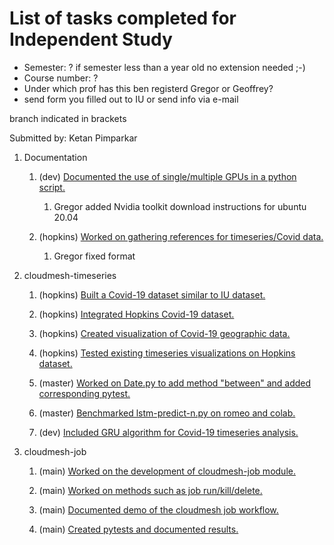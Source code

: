 # List of tasks completed for Independent Study 

* Semester: ? if semester less than a year old no extension needed ;-)
* Course number: ?
* Under which prof has this ben registerd Gregor or Geoffrey?
* send form you filled out to IU or send info via e-mail

branch indicated in brackets

Submitted by: Ketan Pimparkar

1. Documentation

   1. (dev) [Documented the use of single/multiple GPUs in a python script.](https://github.com/cloudmesh/cloudmesh-timeseries/blob/dev/README-MultiGPU.md)
   
      1. Gregor added Nvidia toolkit download instructions for ubuntu 20.04

   2. (hopkins) [Worked on gathering references for timeseries/Covid data.](https://github.com/cloudmesh/cloudmesh-timeseries/blob/hopkins/timeseries.bib)
    
      1. Gregor fixed format

1. cloudmesh-timeseries  

   1. (hopkins) [Built a Covid-19 dataset similar to IU dataset.](https://github.com/cloudmesh/cloudmesh-timeseries/blob/hopkins/notes.md)
   
   2. (hopkins) [Integrated Hopkins Covid-19 dataset.](https://github.com/cloudmesh/cloudmesh-timeseries/commit/0b05586567422739b888305c8924b0a8c13b6687)
   
   3. (hopkins) [Created visualization of Covid-19 geographic data.](https://github.com/cloudmesh/cloudmesh-timeseries/blob/hopkins/notebook/Geo_plot_hopkins.ipynb)
   
   4. (hopkins) [Tested existing timeseries visualizations on Hopkins dataset.](https://github.com/cloudmesh/cloudmesh-timeseries/blob/hopkins/notebook/Hopkins.ipynb)
   
   5. (master) [Worked on Date.py to add method "between" and added corresponding pytest.](https://github.com/cloudmesh/cloudmesh-timeseries/commit/38cb59f41179288d185562f867f096afe085feb0)
        
   7. (master) [Benchmarked lstm-predict-n.py on romeo and colab.](https://github.com/cloudmesh/cloudmesh-timeseries/tree/master/notebook/benchmarks)
   
   8. (dev) [Included GRU algorithm for Covid-19 timeseries analysis.](https://github.com/cloudmesh/cloudmesh-timeseries/commit/e94cad5171bb3fafa595e00e2151a528a2cb9703)
   
    
2. cloudmesh-job

   1. (main) [Worked on the development of cloudmesh-job module.](https://github.com/cloudmesh/cloudmesh-job)
   
   2. (main) [Worked on methods such as job run/kill/delete.](https://github.com/cloudmesh/cloudmesh-job/blob/master/cloudmesh/job/command/job.py)
   
   3. (main) [Documented demo of the cloudmesh job workflow.](https://github.com/cloudmesh/cloudmesh-job/blob/master/Job_Demo_Windows.md)
   
   4. (main) [Created pytests and documented results.](https://github.com/cloudmesh/cloudmesh-job/tree/master/tests)
